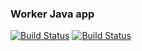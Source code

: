 ### Worker Java app

[![Build Status](http://34.176.124.171:8080/buildStatus/icon?job=instavote%2Fworker-build)](http://34.176.124.171:8080/job/instavote/job/worker-build/)
[![Build Status](http://34.176.124.171:8080/buildStatus/icon?job=instavote%2Fworker-test&subject=UnitTest)](http://34.176.124.171:8080/job/instavote/job/worker-test/)

